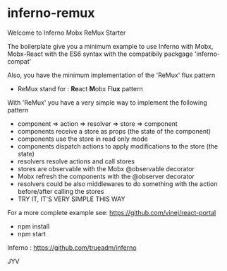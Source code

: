 # inferno-remux

Welcome to Inferno Mobx ReMux Starter

The boilerplate give you a minimum example to use Inferno with Mobx, Mobx-React with the ES6 syntax with the compatibily packgage 'inferno-compat'

Also, you have the minimum implementation of the 'ReMux' flux pattern
* ReMux stand for : **Re**act **M**obx Fl**ux** pattern

With 'ReMux' you have a very simple way to implement the following pattern
* component => action => resolver => store => component
 * components receive a store as props (the state of the component)
 * components use the store in read only mode
 * components dispatch actions to apply modifications to the store (the state)
 * resolvers resolve actions and call stores
 * stores are observable with the Mobx @observable decorator
 * Mobx refresh the components with the @observer decorator
 * resolvers could be also middlewares to do something with the action before/after calling the stores
* TRY IT, IT'S VERY SIMPLE THIS WAY

For a more complete example see: https://github.com/vinej/react-portal

  * npm install
  * npm start

Inferno : https://github.com/trueadm/inferno

JYV








